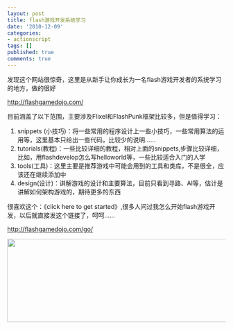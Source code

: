 ```yaml
---
layout: post
title: flash游戏开发系统学习
date: '2010-12-09'
categories:
- actionscript
tags: []
published: true
comments: true
---
```

<p>发现这个网站很惊奇，这里是从新手让你成长为一名flash游戏开发者的系统学习的地方，做的很好</p>

<p><a href="http://flashgamedojo.com/">http://flashgamedojo.com/</a></p>

<p>目前涵盖了以下范围，主要涉及Flixel和FlashPunk框架比较多，但是值得学习：
<ol>
	<li>snippets (小技巧)：将一些常用的程序设计上一些小技巧，一些常用算法的运用等，这里基本只给出一些代码，比较少的说明……</li>
	<li>tutorials(教程)：一些比较详细的教程，相对上面的snippets,步骤比较详细，比如，用flashdevelop怎么写helloworld等，一些比较适合入门的人学</li>
	<li>tools(工具)：这里主要是推荐游戏中可能会用到的工具和类库，不是很全，应该还在继续添加中</li>
	<li>design(设计)：讲解游戏的设计和主要算法，目前只看到寻路、AI等，估计是讲解如何架构游戏的，期待更多的东西</li>
</ol>
很喜欢这个：《click here to get started》,很多人问过我怎么开始flash游戏开发，以后就直接发这个链接了，呵呵……</p>

<p><a href="http://flashgamedojo.com/go/">http://flashgamedojo.com/go/</a>
<p style="text-align: center;"><a href="{{urls.media}}/2010/12/CCD382A5-B1BA-4BDD-97E7-DA5DBFF8A4A9.jpg"><img class="size-full wp-image-873 aligncenter" title="CCD382A5-B1BA-4BDD-97E7-DA5DBFF8A4A9" src="{{urls.media}}/2010/12/CCD382A5-B1BA-4BDD-97E7-DA5DBFF8A4A9.jpg" alt="" width="635" height="192" /></a></p></p>
